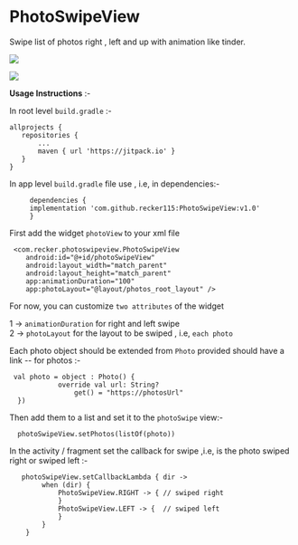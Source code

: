 # PhotoSwipeView
Swipe list of photos right , left and up with animation like tinder.

[![](https://jitpack.io/v/recker115/PhotoSwipeView.svg)](https://jitpack.io/#recker115/PhotoSwipeView)

![](photoSwipe.gif)

**Usage Instructions** :-

In root level `build.gradle` :-
```    
allprojects {
   repositories {
       ...
       maven { url 'https://jitpack.io' }
   }
}
```
 
 In app level `build.gradle` file use , i.e, in dependencies:-
```
     dependencies {
	 implementation 'com.github.recker115:PhotoSwipeView:v1.0'
     }
```	
     
 
First add the widget `photoView` to your xml file

     <com.recker.photoswipeview.PhotoSwipeView
        android:id="@+id/photoSwipeView"
        android:layout_width="match_parent"
        android:layout_height="match_parent"
        app:animationDuration="100"
        app:photoLayout="@layout/photos_root_layout" />
        
For now, you can customize `two attributes` of the widget 

1 -> `animationDuration` for right and left swipe        
2 -> `photoLayout` for the layout to be swiped , i.e, `each photo`

Each photo object should be extended from `Photo` provided should have a link -- for photos :- 

     val photo = object : Photo() {
                override val url: String?
                    get() = "https://photosUrl"
      })
      
 Then add them to a list and set it to the `photoSwipe` view:-
 
      photoSwipeView.setPhotos(listOf(photo))


In the activity / fragment set the callback for swipe ,i.e, is the photo swiped right or swiped left :-

       photoSwipeView.setCallbackLambda { dir ->
            when (dir) {
                PhotoSwipeView.RIGHT -> { // swiped right
                }
                PhotoSwipeView.LEFT -> {  // swiped left
                }
            }
        }
